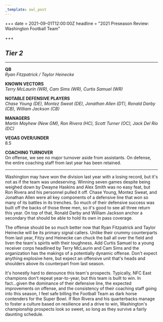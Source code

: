 ```yaml
---
_template: owl_post
---
```



+++
date = 2021-09-01T12:00:00Z
headline = "2021 Preseason Review: Washington Football Team"

+++
## _Tier 2_

***

**QB**  
_Ryan Fitzpatrick / Taylor Heinecke_

**KNOWN VECTORS**  
_Terry McLaurin (WR), Cam Sims (WR), Curtis Samuel (WR)_

**NOTABLE DEFENSIVE PLAYERS**  
_Chase Young (DE), Montez Sweat (DE), Jonathan Allen (DT), Ronald Darby (CB), William Jackson (CB)_

**MANAGERS**  
_Martin Mayhew (New GM), Ron Rivera (HC), Scott Turner (OC), Jack Del Rio (DC)_

**VEGAS OVER/UNDER**  
8\.5

**COACHING TURNOVER**  
On offense, we see no major turnover aside from assistants. On defense, the entire coaching staff from last year has been retained.

***

Washington may have won the division last year with a losing record, but it's not as if the team was undeserving. Winning seven games despite being weighed down by Dwayne Haskins and Alex Smith was no easy feat, but Ron Rivera and his personnel pulled it off. Chase Young, Montez Sweat, and Jonathan Allen were all key components of a defensive line that won so many of its battles in its trenches. So much of their defensive success was built off the backs of those three men, so it's good to see all three return this year. On top of that, Ronald Darby and William Jackson anchor a secondary that should be able to hold its own in pass coverage.

The offense should be so much better now that Ryan Fitzpatrick and Taylor Heinecke will be its primary signal callers. Unlike their crummy counterparts from last year, Fitzy and Heinecke can chuck the ball all over the field and liven the team's spirits with their toughness. Add Curtis Samuel to a young receiver corps headlined by Terry McLaurin and Cam Sims and the organization has the makings of a potentially dynamic offense. Don't expect anything explosive here, but expect an offensive unit that's heads and shoulders above its counterpart from last season.

It's honestly hard to denounce this team's prospects. Typically, NFC East champions don't repeat year-to-year, but this team is built to win. In fact...given the dominance of their defensive line, the expected improvements on offense, and the consistency of their coaching staff going into this season, I feel safe billing the Football Team as dark horse contenders for the Super Bowl. If Ron Rivera and his quarterbacks manage to foster a culture based on resilience and a drive to win, Washington's championship prospects look so sweet, so long as they survive a fairly daunting schedule.
